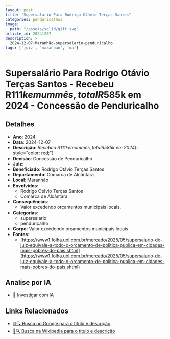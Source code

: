 ```yaml
---
layout: post
title: "Supersalário Para Rodrigo Otávio Terças Santos"
categories: penduricalhos 
image:
  path: "/assets/solid/gift.svg"
article_id: 20241207
description: >
  2024-12-07-Maranhão-supersalario-penduricalho
tags: ['juiz', 'maranhao', 'ma']
---
```


# Supersalário Para Rodrigo Otávio Terças Santos - Recebeu R$111k em um mês, total R$585k em 2024 - Concessão de Penduricalho

## Detalhes
- **Ano**: 2024
- **Data**: 2024-12-07
- **Descrição**: <i class="fas fa-home"></i> *Recebeu R$111k em um mês, total R$585k em 2024*{: style="color: red;"}
- **Decisão**: Concessão de Penduricalho
- **Juiz**: 
- **Beneficiado**: Rodrigo Otávio Terças Santos
- **Departamento**: Comarca de Alcântara
- **Local**: Maranhão
- **Envolvidos**:
  - Rodrigo Otávio Terças Santos
  - Comarca de Alcântara
- **Consequências**:
  - Valor excedendo orçamentos municipais locais.
- **Categorias**:
  - supersalario
  - penduricalho
- **Corpo**: Valor excedendo orçamentos municipais locais.
- **Fontes**:
  - [https://www1.folha.uol.com.br/mercado/2025/05/supersalario-de-juiz-equivale-a-todo-o-orcamento-de-politica-publica-em-cidades-mais-pobres-do-pais.shtml](https://www1.folha.uol.com.br/mercado/2025/05/supersalario-de-juiz-equivale-a-todo-o-orcamento-de-politica-publica-em-cidades-mais-pobres-do-pais.shtml)

## Analise por IA
- [🤖 Investigar com IA](https://www.perplexity.ai/search?q=%22penduricalhos%20judiciais%20Brasil%22%20Supersal%C3%A1rio%20Para%20Rodrigo%20Ot%C3%A1vio%20Ter%C3%A7as%20Santos%20Recebeu%20R%24111k%20em%20um%20m%C3%AAs%2C%20total%20R%24585k%20em%202024%20Maranh%C3%A3o%202024-12-07%20%20Rodrigo%20Ot%C3%A1vio%20Ter%C3%A7as%20Santos)

## Links Relacionados
- [🌐🔍 Busca no Google para o título e descrição](https://www.google.com/search?q=%22penduricalhos%20judiciais%20Brasil%22%20Supersal%C3%A1rio%20Para%20Rodrigo%20Ot%C3%A1vio%20Ter%C3%A7as%20Santos%20Recebeu%20R%24111k%20em%20um%20m%C3%AAs%2C%20total%20R%24585k%20em%202024%20Maranh%C3%A3o%202024-12-07%20%20Rodrigo%20Ot%C3%A1vio%20Ter%C3%A7as%20Santos)
- [📖🔍 Busca na Wikipedia para o título e descrição](https://pt.wikipedia.org/w/index.php?search=%22penduricalhos%20judiciais%20Brasil%22%20Supersal%C3%A1rio%20Para%20Rodrigo%20Ot%C3%A1vio%20Ter%C3%A7as%20Santos%20Recebeu%20R%24111k%20em%20um%20m%C3%AAs%2C%20total%20R%24585k%20em%202024%20Maranh%C3%A3o%202024-12-07%20%20Rodrigo%20Ot%C3%A1vio%20Ter%C3%A7as%20Santos)


